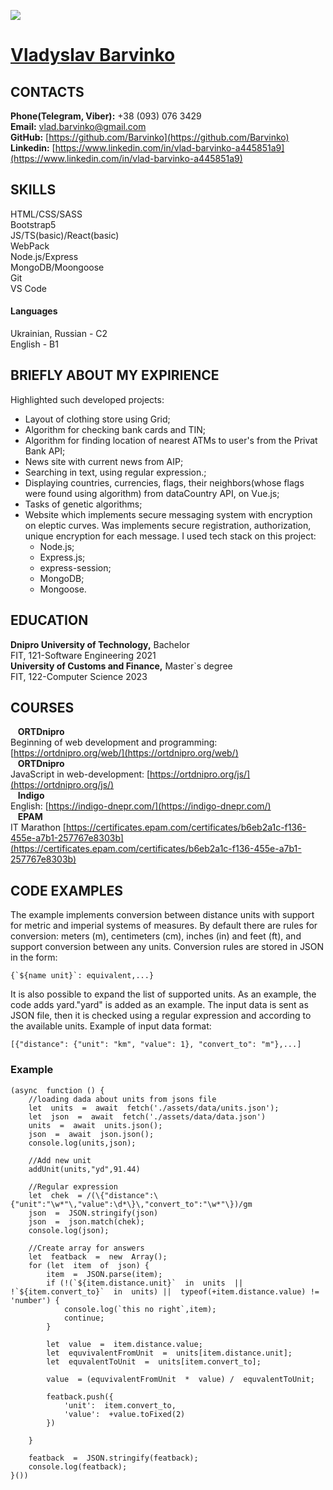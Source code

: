 ![](https://barvinko.github.io/rsschool-cv/assets/img/Vlad.jpg)
# [Vladyslav Barvinko](https://barvinko.github.io/)
## CONTACTS
**Phone(Telegram, Viber):** +38 (093) 076 3429<br> 
**Email:** vlad.barvinko@gmail.com<br>
**GitHub:** [https://github.com/Barvinko](https://github.com/Barvinko)<br>
**Linkedin:** [https://www.linkedin.com/in/vlad-barvinko-a445851a9](https://www.linkedin.com/in/vlad-barvinko-a445851a9)
## SKILLS
HTML/CSS/SASS<br>
Bootstrap5<br>
JS/TS(basic)/React(basic)<br>
WebPack<br>
Node.js/Express<br>
MongoDB/Moongoose<br>
Git<br>
VS Code<br>
#### Languages
Ukrainian, Russian - С2<br>
English - B1
## BRIEFLY ABOUT MY EXPIRIENCE
Highlighted such developed projects:
-   Layout of clothing store using Grid;
-   Algorithm for checking bank cards and TIN;
-   Algorithm for finding location of nearest ATMs to user's from the Privat Bank API;
-   News site with current news from AIP;
-   Searching in text, using regular expression.;
-   Displaying countries, currencies, flags, their neighbors(whose flags were found using algorithm) from dataCountry API, on Vue.js;
-   Tasks of genetic algorithms;
-   Website which implements secure messaging system with encryption on eleptic curves. Was implements secure registration, authorization, unique encryption for each message. I used tech stack on this project:
    -   Node.js;
    -   Express.js;
    -   express-session;
    -   MongoDB;
    -   Mongoose.<br>

## EDUCATION
**Dnipro University of Technology,** Bachelor<br>
FIT, 121-Software Engineering 2021<br>
**University of Customs and Finance,** Master`s degree<br>
FIT, 122-Computer Science 2023
## COURSES
&nbsp;&nbsp;&nbsp;**ORTDnipro**<br>
Beginning of web development and programming: [https://ortdnipro.org/web/](https://ortdnipro.org/web/)<br>
&nbsp;&nbsp;&nbsp;**ORTDnipro**<br>
JavaScript in web-development: [https://ortdnipro.org/js/](https://ortdnipro.org/js/)<br>
&nbsp;&nbsp;&nbsp;**Indigo**<br>
English: [https://indigo-dnepr.com/](https://indigo-dnepr.com/)<br>
&nbsp;&nbsp;&nbsp;**EPAM**<br>
IT Marathon [https://certificates.epam.com/certificates/b6eb2a1c-f136-455e-a7b1-257767e8303b](https://certificates.epam.com/certificates/b6eb2a1c-f136-455e-a7b1-257767e8303b)
## CODE EXAMPLES
The example implements conversion between distance units with support for metric and imperial systems of measures. By default there are rules for conversion: meters (m), centimeters (cm), inches (in) and feet (ft), and support conversion between any units. Conversion rules are stored in JSON in the form:
```
{`${name unit}`: equivalent,...}
```
It is also possible to expand the list of supported units. As an example, the code adds yard."yard" is added as an example. The input data is sent as JSON file, then it is checked using a regular expression and according to the available units. Example of input data format:
```
[{"distance": {"unit": "km", "value": 1}, "convert_to": "m"},...]
```
### Example
```
(async  function () {
	//loading dada about units from jsons file
	let  units  =  await  fetch('./assets/data/units.json');
	let  json  =  await  fetch('./assets/data/data.json')
	units  =  await  units.json();
	json  =  await  json.json();
	console.log(units,json);

	//Add new unit
	addUnit(units,"yd",91.44)

	//Regular expression
	let  chek  = /(\{"distance":\{"unit":"\w*"\,"value":\d*\}\,"convert_to":"\w*"\})/gm
	json  =  JSON.stringify(json)
	json  =  json.match(chek);
	console.log(json);

	//Create array for answers
	let  featback  =  new  Array();
	for (let  item  of  json) {
		item  =  JSON.parse(item);
		if (!(`${item.distance.unit}`  in  units  ||  !`${item.convert_to}`  in  units) ||  typeof(+item.distance.value) !=  'number') {
			console.log(`this no right`,item);
			continue;
		}

		let  value  =  item.distance.value;
		let  equvivalentFromUnit  =  units[item.distance.unit];
		let  equvalentToUnit  =  units[item.convert_to];

		value  = (equvivalentFromUnit  *  value) /  equvalentToUnit;

		featback.push({
			'unit':  item.convert_to,
			'value':  +value.toFixed(2)
		})

	}

	featback  =  JSON.stringify(featback);
	console.log(featback);
}())
```